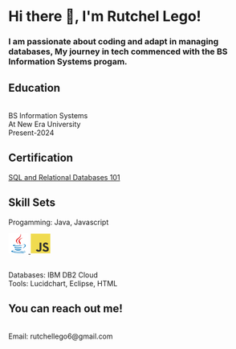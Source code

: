<h1>Hi there 👋, I'm Rutchel Lego!</h1>
<h3>I am passionate about coding and adapt in managing databases, My journey in tech commenced with the BS Information Systems progam.</h3>

<h2>Education</h2>
<br>BS Information Systems
<br> At New Era University
<br></nr>Present-2024

<h2>Certification</h2>
<a href="https://courses.cognitiveclass.ai/certificates/39fbe1cc00f048649c2334409b135411">SQL and Relational Databases 101</a>

<h2>Skill Sets</h2>
Progamming: Java, Javascript
<p align="left"> <a href="https://www.java.com" target="_blank" rel="noreferrer"> <img src="https://raw.githubusercontent.com/devicons/devicon/master/icons/java/java-original.svg" alt="java" width="40" height="40"/> </a> <a href="https://developer.mozilla.org/en-US/docs/Web/JavaScript" target="_blank" rel="noreferrer"> <img src="https://raw.githubusercontent.com/devicons/devicon/master/icons/javascript/javascript-original.svg" alt="javascript" width="40" height="40"/> </a> </p>
<br>Databases: IBM DB2 Cloud
<br>Tools: Lucidchart, Eclipse, HTML

<h2>You can reach out me!</h2>
<br>Email: rutchellego6@gmail.com

